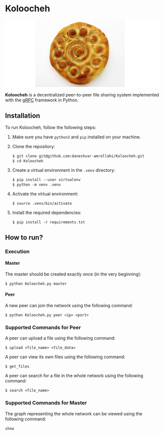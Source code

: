 # Koloocheh

![Koloocheh](assets/koloocheh.jpg)

**Koloocheh** is a decentralized peer-to-peer file sharing system implemented with the [gRPC](https://grpc.io/) framework in Python.

## Installation

To run Koloocheh, follow the following steps:

1. Make sure you have ```python3``` and ```pip``` installed on your machine. 

2. Clone the repository:
    ```
    $ git clone git@github.com:daneshvar-amrollahi/Koloocheh.git
    $ cd Koloocheh
    ```

3. Create a virtual environment in the ```.venv``` directory:
    ```
    $ pip install --user virtualenv
    $ python -m venv .venv
    ```

3. Activate the virtual environment:
    ```
    $ source .venv/bin/activate
    ```

4. Install the required dependencies:
    ```
    $ pip install -r requirements.txt
    ```

## How to run?

### Execution
#### Master
The master should be created exactly once (in the very beginning):
```
$ python Koloocheh.py master
```

#### Peer
A new peer can join the network using the following command:
```
$ python Koloocheh.py peer <ip> <port>
```

### Supported Commands for Peer

A peer can upload a file using the following command:
```
$ upload <file_name> <file_data>
```

A peer can view its own files using the following command:
```
$ get_files
```

A peer can search for a file in the whole network using the following command:

```
$ search <file_name>
```

### Supported Commands for Master

The graph representing the whole network can be viewed using the following command:
```
show
```